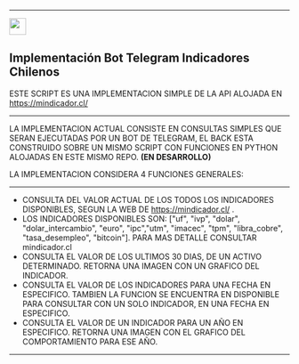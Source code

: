 ___
<img src='https://upload.wikimedia.org/wikipedia/commons/8/82/Telegram_logo.svg' 
     width="30" 
     height="30">
## **Implementación Bot Telegram Indicadores Chilenos** 
ESTE SCRIPT ES UNA IMPLEMENTACION SIMPLE DE LA API ALOJADA EN https://mindicador.cl/
____
LA IMPLEMENTACION ACTUAL CONSISTE EN CONSULTAS SIMPLES QUE SERAN EJECUTADAS POR UN BOT DE TELEGRAM, EL BACK ESTA CONSTRUIDO SOBRE UN MISMO SCRIPT CON FUNCIONES EN PYTHON ALOJADAS EN ESTE MISMO REPO. **(EN DESARROLLO)**

LA IMPLEMENTACION CONSIDERA 4 FUNCIONES GENERALES: 
____
- CONSULTA DEL VALOR ACTUAL DE LOS TODOS LOS INDICADORES DISPONIBLES, SEGUN LA WEB DE https://mindicador.cl/ .
- LOS INDICADORES DISPONIBLES SON: ["uf", "ivp", "dolar", "dolar_intercambio", "euro", "ipc","utm", "imacec", "tpm", "libra_cobre", "tasa_desempleo", "bitcoin"]. PARA MAS DETALLE CONSULTAR mindicador.cl
- CONSULTA EL VALOR DE LOS ULTIMOS 30 DIAS, DE UN ACTIVO DETERMINADO. RETORNA UNA IMAGEN CON UN GRAFICO DEL INDICADOR.
- CONSULTA EL VALOR DE LOS INDICADORES PARA UNA FECHA EN ESPECIFICO. TAMBIEN LA FUNCION SE ENCUENTRA EN DISPONIBLE PARA CONSULTAR CON UN SOLO INDICADOR, EN UNA FECHA EN ESPECIFICO.
- CONSULTA EL VALOR DE UN INDICADOR PARA UN AÑO EN ESPECIFICO. RETORNA UNA IMAGEN CON EL GRAFICO DEL COMPORTAMIENTO PARA ESE AÑO.
____

